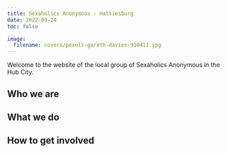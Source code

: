 ```yaml
---
title: Sexaholics Anonymous - Hattiesburg 
date: 2022-09-24
toc: false

image:
  filename: covers/pexels-gareth-davies-910411.jpg
---
```


Welcome to the website of the local group of Sexaholics Anonymous in the Hub City. 

## Who we are

## What we do

## How to get involved
